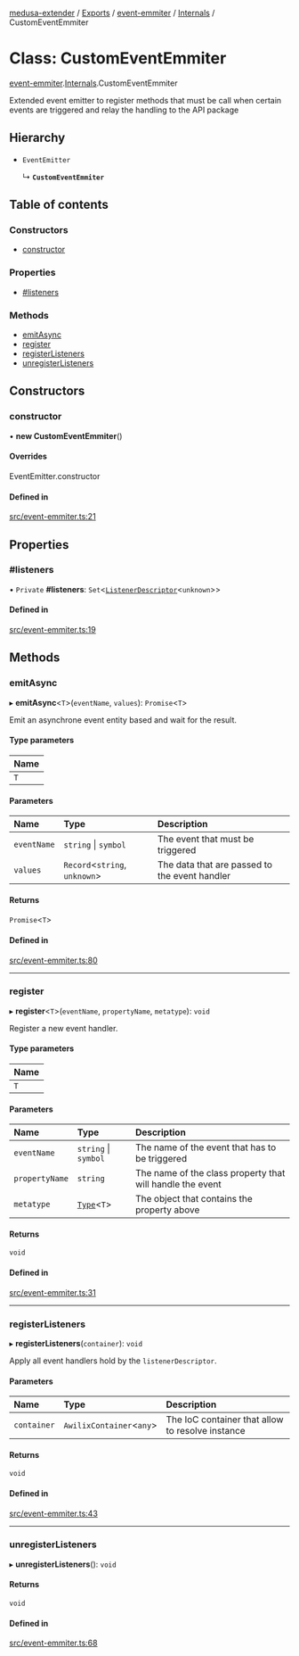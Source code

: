 [medusa-extender](../README.md) / [Exports](../modules.md) / [event-emmiter](../modules/event_emmiter.md) / [Internals](../modules/event_emmiter.Internals.md) / CustomEventEmmiter

# Class: CustomEventEmmiter

[event-emmiter](../modules/event_emmiter.md).[Internals](../modules/event_emmiter.Internals.md).CustomEventEmmiter

Extended event emitter to register methods that must be call when certain events are triggered and relay the handling to the API package

## Hierarchy

- `EventEmitter`

  ↳ **`CustomEventEmmiter`**

## Table of contents

### Constructors

- [constructor](event_emmiter.Internals.CustomEventEmmiter.md#constructor)

### Properties

- [#listeners](event_emmiter.Internals.CustomEventEmmiter.md##listeners)

### Methods

- [emitAsync](event_emmiter.Internals.CustomEventEmmiter.md#emitasync)
- [register](event_emmiter.Internals.CustomEventEmmiter.md#register)
- [registerListeners](event_emmiter.Internals.CustomEventEmmiter.md#registerlisteners)
- [unregisterListeners](event_emmiter.Internals.CustomEventEmmiter.md#unregisterlisteners)

## Constructors

### constructor

• **new CustomEventEmmiter**()

#### Overrides

EventEmitter.constructor

#### Defined in

[src/event-emmiter.ts:21](https://github.com/adrien2p/medusa-extender/blob/a0a14e5/src/event-emmiter.ts#L21)

## Properties

### #listeners

• `Private` **#listeners**: `Set`<[`ListenerDescriptor`](../modules/event_emmiter.Internals.md#listenerdescriptor)<`unknown`\>\>

#### Defined in

[src/event-emmiter.ts:19](https://github.com/adrien2p/medusa-extender/blob/a0a14e5/src/event-emmiter.ts#L19)

## Methods

### emitAsync

▸ **emitAsync**<`T`\>(`eventName`, `values`): `Promise`<`T`\>

Emit an asynchrone event entity based and wait for the result.

#### Type parameters

| Name |
| :------ |
| `T` |

#### Parameters

| Name | Type | Description |
| :------ | :------ | :------ |
| `eventName` | `string` \| `symbol` | The event that must be triggered |
| `values` | `Record`<`string`, `unknown`\> | The data that are passed to the event handler |

#### Returns

`Promise`<`T`\>

#### Defined in

[src/event-emmiter.ts:80](https://github.com/adrien2p/medusa-extender/blob/a0a14e5/src/event-emmiter.ts#L80)

___

### register

▸ **register**<`T`\>(`eventName`, `propertyName`, `metatype`): `void`

Register a new event handler.

#### Type parameters

| Name |
| :------ |
| `T` |

#### Parameters

| Name | Type | Description |
| :------ | :------ | :------ |
| `eventName` | `string` \| `symbol` | The name of the event that has to be triggered |
| `propertyName` | `string` | The name of the class property that will handle the event |
| `metatype` | [`Type`](../interfaces/types.Type.md)<`T`\> | The object that contains the property above |

#### Returns

`void`

#### Defined in

[src/event-emmiter.ts:31](https://github.com/adrien2p/medusa-extender/blob/a0a14e5/src/event-emmiter.ts#L31)

___

### registerListeners

▸ **registerListeners**(`container`): `void`

Apply all event handlers hold by the `listenerDescriptor`.

#### Parameters

| Name | Type | Description |
| :------ | :------ | :------ |
| `container` | `AwilixContainer`<`any`\> | The IoC container that allow to resolve instance |

#### Returns

`void`

#### Defined in

[src/event-emmiter.ts:43](https://github.com/adrien2p/medusa-extender/blob/a0a14e5/src/event-emmiter.ts#L43)

___

### unregisterListeners

▸ **unregisterListeners**(): `void`

#### Returns

`void`

#### Defined in

[src/event-emmiter.ts:68](https://github.com/adrien2p/medusa-extender/blob/a0a14e5/src/event-emmiter.ts#L68)
